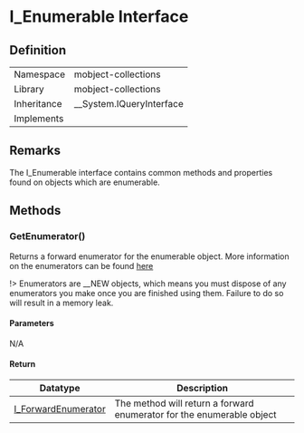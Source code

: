 # I_Enumerable Interface

## Definition

|             |                            |
| ----------- | -------------------------- |
| Namespace   | mobject-collections        |
| Library     | mobject-collections        |
| Inheritance | \_\_System.IQueryInterface |
| Implements  |                            |

## Remarks

The I_Enumerable interface contains common methods and properties found on objects which are enumerable.

## Methods

### GetEnumerator()

Returns a forward enumerator for the enumerable object. More information on the enumerators can be found [here](i-forwardenumerator.md)

!> Enumerators are \_\_NEW objects, which means you must dispose of any enumerators you make once you are finished using them. Failure to do so will result in a memory leak.

#### Parameters

N/A

#### Return

| Datatype                                      | Description                                                           |
| --------------------------------------------- | --------------------------------------------------------------------- |
| [I_ForwardEnumerator](i-forwardenumerator.md) | The method will return a forward enumerator for the enumerable object |
